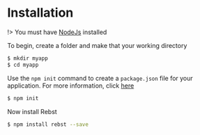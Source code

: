 # Installation

!> You must have [NodeJs](https://nodejs.org/en/) installed

To begin, create a folder and make that your working directory
```bash
$ mkdir myapp
$ cd myapp
```

Use the `npm init` command to create a `package.json` file for your application. For more information, click [here](https://docs.npmjs.com/files/package.json)
```bash
$ npm init
```

Now install Rebst
```bash
$ npm install rebst --save
```